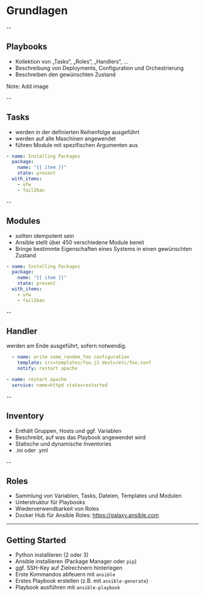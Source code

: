 # Grundlagen

--

## Playbooks
* Kollektion von „Tasks“, „Roles“, „Handlers“, …
* Beschreibung von Deployments, Configuration und Orchestrierung
* Beschreiben den gewünschten Zustand

Note: Add image

--

## Tasks
* werden in der definierten Reihenfolge ausgeführt
* werden auf alle Maschinen angewendet
* führen Module mit spezifischen Argumenten aus

```yaml
- name: Installing Packages
  package:
    name: "{{ item }}"
    state: present
  with_items:
    - ufw
    - fail2ban
```

--

## Modules
* sollten idempotent sein
* Ansible stellt über 450 verschiedene Module bereit
* Bringe bestimmte Eigenschaften eines Systems in einen gewünschten Zustand

```yaml
- name: Installing Packages
  package:
    name: "{{ item }}"
    state: present
  with_items:
    - ufw
    - fail2ban
```

--

## Handler
werden am Ende ausgeführt, sofern notwendig.

```yaml
  - name: write some_random_foo configuration
    template: src=templates/foo.j2 dest=/etc/foo.conf
    notify: restart apache
``` 
<!-- .element: class="fragment" -->

```yaml
- name: restart apache
  service: name=httpd state=restarted
``` 
<!-- .element: class="fragment" -->

--

## Inventory

* Enthält Gruppen, Hosts und ggf. Variablen
* Beschreibt, auf was das Playbook angewendet wird
* Statische und dynamische Inventories
* .ini oder .yml

--

## Roles

* Sammlung von Variablen, Tasks, Dateien, Templates und Modulen
* Unterstruktur für Playbooks
* Wiederverwendbarkeit von Roles
* Docker Hub für Ansible Roles: https://galaxy.ansible.com

---

## Getting Started

* Python installieren (2 oder 3)
* Ansible installieren (Package Manager oder `pip`)
* ggf. SSH-Key auf Zielrechnern hinterlegen
* Erste Kommandos abfeuern mit `ansible`
* Erstes Playbook erstellen (z.B. mit `ansible-generate`)
* Playbook ausführen mit `ansible-playbook`
